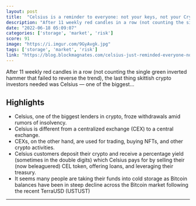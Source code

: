 ```yaml
---
layout: post
title:  "Celsius is a reminder to everyone: not your keys, not your Crypto. Those exchanges are not here for you, they are here to earn as much as possible"
description: "After 11 weekly red candles in a row (not counting the single green inverted hammer that failed to reverse the trend), the last thing skittish crypto investors needed was Celsius — one of the biggest…"
date: "2022-06-18 05:09:07"
categories: ['storage', 'market', 'risk']
score: 91
image: "https://i.imgur.com/9GyAvgk.jpg"
tags: ['storage', 'market', 'risk']
link: "https://blog.blockmagnates.com/celsius-just-reminded-everyone-not-your-keys-not-your-crypto-7e3a387a319d"
---
```


After 11 weekly red candles in a row (not counting the single green inverted hammer that failed to reverse the trend), the last thing skittish crypto investors needed was Celsius — one of the biggest…

## Highlights

- Celsius, one of the biggest lenders in crypto, froze withdrawals amid rumors of insolvency.
- Celsius is different from a centralized exchange (CEX) to a central exchange.
- CEXs, on the other hand, are used for trading, buying NFTs, and other crypto activities.
- Celsius customers deposit their crypto and receive a percentage yield (sometimes in the double digits) which Celsius pays for by selling their (now beleaguered) CEL token, offering loans, and leveraging their treasury.
- It seems many people are taking their funds into cold storage as Bitcoin balances have been in steep decline across the Bitcoin market following the recent TerraUSD (USTUST)

---
